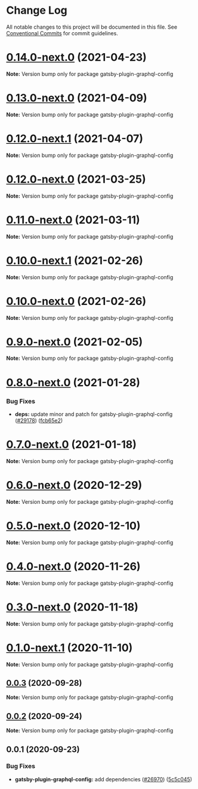 # Change Log

All notable changes to this project will be documented in this file.
See [Conventional Commits](https://conventionalcommits.org) for commit guidelines.

# [0.14.0-next.0](https://github.com/gatsbyjs/gatsby/compare/gatsby-plugin-graphql-config@0.13.0-next.0...gatsby-plugin-graphql-config@0.14.0-next.0) (2021-04-23)

**Note:** Version bump only for package gatsby-plugin-graphql-config

# [0.13.0-next.0](https://github.com/gatsbyjs/gatsby/compare/gatsby-plugin-graphql-config@0.12.0-next.1...gatsby-plugin-graphql-config@0.13.0-next.0) (2021-04-09)

**Note:** Version bump only for package gatsby-plugin-graphql-config

# [0.12.0-next.1](https://github.com/gatsbyjs/gatsby/compare/gatsby-plugin-graphql-config@0.12.0-next.0...gatsby-plugin-graphql-config@0.12.0-next.1) (2021-04-07)

**Note:** Version bump only for package gatsby-plugin-graphql-config

# [0.12.0-next.0](https://github.com/gatsbyjs/gatsby/compare/gatsby-plugin-graphql-config@0.11.0-next.0...gatsby-plugin-graphql-config@0.12.0-next.0) (2021-03-25)

**Note:** Version bump only for package gatsby-plugin-graphql-config

# [0.11.0-next.0](https://github.com/gatsbyjs/gatsby/compare/gatsby-plugin-graphql-config@0.10.0-next.1...gatsby-plugin-graphql-config@0.11.0-next.0) (2021-03-11)

**Note:** Version bump only for package gatsby-plugin-graphql-config

# [0.10.0-next.1](https://github.com/gatsbyjs/gatsby/compare/gatsby-plugin-graphql-config@0.10.0-next.0...gatsby-plugin-graphql-config@0.10.0-next.1) (2021-02-26)

**Note:** Version bump only for package gatsby-plugin-graphql-config

# [0.10.0-next.0](https://github.com/gatsbyjs/gatsby/compare/gatsby-plugin-graphql-config@0.9.0-next.0...gatsby-plugin-graphql-config@0.10.0-next.0) (2021-02-26)

**Note:** Version bump only for package gatsby-plugin-graphql-config

# [0.9.0-next.0](https://github.com/gatsbyjs/gatsby/compare/gatsby-plugin-graphql-config@0.8.0-next.0...gatsby-plugin-graphql-config@0.9.0-next.0) (2021-02-05)

**Note:** Version bump only for package gatsby-plugin-graphql-config

# [0.8.0-next.0](https://github.com/gatsbyjs/gatsby/compare/gatsby-plugin-graphql-config@0.7.0-next.0...gatsby-plugin-graphql-config@0.8.0-next.0) (2021-01-28)

### Bug Fixes

- **deps:** update minor and patch for gatsby-plugin-graphql-config ([#29178](https://github.com/gatsbyjs/gatsby/issues/29178)) ([fcb65e2](https://github.com/gatsbyjs/gatsby/commit/fcb65e2e52135b0866277df35dec40f35f7873d1))

# [0.7.0-next.0](https://github.com/gatsbyjs/gatsby/compare/gatsby-plugin-graphql-config@0.6.0-next.0...gatsby-plugin-graphql-config@0.7.0-next.0) (2021-01-18)

**Note:** Version bump only for package gatsby-plugin-graphql-config

# [0.6.0-next.0](https://github.com/gatsbyjs/gatsby/compare/gatsby-plugin-graphql-config@0.5.0-next.0...gatsby-plugin-graphql-config@0.6.0-next.0) (2020-12-29)

**Note:** Version bump only for package gatsby-plugin-graphql-config

# [0.5.0-next.0](https://github.com/gatsbyjs/gatsby/compare/gatsby-plugin-graphql-config@0.4.0-next.0...gatsby-plugin-graphql-config@0.5.0-next.0) (2020-12-10)

**Note:** Version bump only for package gatsby-plugin-graphql-config

# [0.4.0-next.0](https://github.com/gatsbyjs/gatsby/compare/gatsby-plugin-graphql-config@0.3.0-next.0...gatsby-plugin-graphql-config@0.4.0-next.0) (2020-11-26)

**Note:** Version bump only for package gatsby-plugin-graphql-config

# [0.3.0-next.0](https://github.com/gatsbyjs/gatsby/compare/gatsby-plugin-graphql-config@0.2.0-next.0...gatsby-plugin-graphql-config@0.3.0-next.0) (2020-11-18)

**Note:** Version bump only for package gatsby-plugin-graphql-config

# [0.1.0-next.1](https://github.com/gatsbyjs/gatsby/compare/gatsby-plugin-graphql-config@0.1.0-next.0...gatsby-plugin-graphql-config@0.1.0-next.1) (2020-11-10)

**Note:** Version bump only for package gatsby-plugin-graphql-config

## [0.0.3](https://github.com/gatsbyjs/gatsby/compare/gatsby-plugin-graphql-config@0.0.2...gatsby-plugin-graphql-config@0.0.3) (2020-09-28)

**Note:** Version bump only for package gatsby-plugin-graphql-config

## [0.0.2](https://github.com/gatsbyjs/gatsby/compare/gatsby-plugin-graphql-config@0.0.1...gatsby-plugin-graphql-config@0.0.2) (2020-09-24)

**Note:** Version bump only for package gatsby-plugin-graphql-config

## 0.0.1 (2020-09-23)

### Bug Fixes

- **gatsby-plugin-graphql-config:** add dependencies ([#26970](https://github.com/gatsbyjs/gatsby/issues/26970)) ([5c5c045](https://github.com/gatsbyjs/gatsby/commit/5c5c045ea1da84d7a788a69963752fce2cfe08d8))
